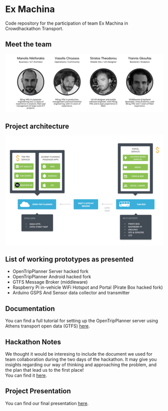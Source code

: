 # Ex Machina
Code repository for the participation of team Ex Machina in Crowdhackathon Transport.

## Meet the team
![Team][1]

## Project architecture
![Architecture][2]

## List of working prototypes as presented
- OpenTripPlanner Server hacked fork
- OpenTripPlanner Android hacked fork
- GTFS Message Broker (middleware)
- Raspberry Pi in-vehicle WiFi Hotspot and Portal (Pirate Box hacked fork)
- Arduino GSPS And Sensor data collector and transmitter 

## Documentation
You can find a full tutorial for setting up the OpenTripPlanner server using Athens transport open data (GTFS) [here][4].

## Hackathon Notes
We thought it would be interesing to include the document we used for team collaboration during the two days of the hackathon.
It may give you insights regarding our way of thinking and approaching the problem, and the plan that lead us to the first place!  
You can find it [here][5].

## Project Presentation
You can find our final presentation [here][3].

[1]: /assets/team.png "Team"
[2]: /assets/diagram.png "Architecture Diagram"
[3]: /assets/presentation.pdf "Final Presentation"
[4]: /assets/tutorial.pdf "OpenTripPlanner Athens Tutorial"
[5]: /assets/notes.pdf "Crowdhackathon Notes"
